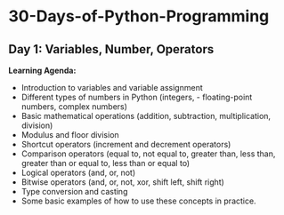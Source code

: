 # 30-Days-of-Python-Programming

## Day 1: Variables, Number, Operators

**Learning Agenda:**
- Introduction to variables and variable assignment
- Different types of numbers in Python (integers, - floating-point numbers, complex numbers)
- Basic mathematical operations (addition, subtraction, multiplication, division)
- Modulus and floor division
- Shortcut operators (increment and decrement operators)
- Comparison operators (equal to, not equal to, greater than, less than, greater than or equal to, less than or equal to)
- Logical operators (and, or, not)
- Bitwise operators (and, or, not, xor, shift left, shift right)
- Type conversion and casting
- Some basic examples of how to use these concepts in practice.
